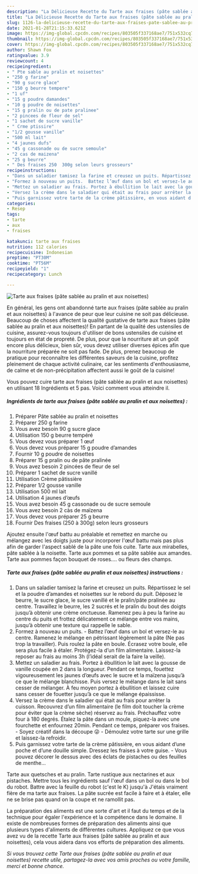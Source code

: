 ```yaml
---
description: "La Délicieuse Recette du Tarte aux fraises (pâte sablée au pralin et aux noisettes)"
title: "La Délicieuse Recette du Tarte aux fraises (pâte sablée au pralin et aux noisettes)"
slug: 1126-la-delicieuse-recette-du-tarte-aux-fraises-pate-sablee-au-pralin-et-aux-noisettes
date: 2021-01-28T21:15:33.621Z
image: https://img-global.cpcdn.com/recipes/803505f337168ae7/751x532cq70/tarte-aux-fraises-pate-sablee-au-pralin-et-aux-noisettes-photo-principale-de-la-recette.jpg
thumbnail: https://img-global.cpcdn.com/recipes/803505f337168ae7/751x532cq70/tarte-aux-fraises-pate-sablee-au-pralin-et-aux-noisettes-photo-principale-de-la-recette.jpg
cover: https://img-global.cpcdn.com/recipes/803505f337168ae7/751x532cq70/tarte-aux-fraises-pate-sablee-au-pralin-et-aux-noisettes-photo-principale-de-la-recette.jpg
author: Shawn Fox
ratingvalue: 3.9
reviewcount: 4
recipeingredient:
- " Pte sable au pralin et noisettes"
- "250 g farine"
- "90 g sucre glace"
- "150 g beurre tempere"
- "1 uf"
- "15 g poudre damandes"
- "10 g poudre de noisettes"
- "15 g pralin ou de pate pralinee"
- "2 pincees de fleur de sel"
- "1 sachet de sucre vanille"
- " Crme ptissire"
- "1/2 gousse vanille"
- "500 ml lait"
- "4 jaunes dufs"
- "45 g cassonade ou de sucre semoule"
- "2 cas de maizena"
- "25 g beurre"
- " Des fraises 250  300g selon leurs grosseurs"
recipeinstructions:
- "Dans un saladier tamisez la farine et creusez un puits. Répartissez le sel et la poudre d’amandes et noisettes sur le rebord du puit. Déposez le beurre, le sucre glace, le sucre vanillé et le pralin/pâte pralinée au centre. Travaillez le beurre, les 2 sucrés et le pralin du bout des doigts jusqu’à obtenir une crème onctueuse. Ramenez peu à peu la farine au centre du puits et frottez délicatement ce mélange entre vos mains, jusqu’à obtenir une texture qui rappelle le sable."
- "Formez à nouveau un puits.  Battez l’œuf dans un bol et versez-le au centre. Ramenez le mélange en pétrissant légèrement la pâte (Ne pas trop la travailler). Puis roulez la pâte en boule. Écrasez votre boule, elle sera plus facile à étaler. Protégez-la d’un film alimentaire. Laissez-la reposer au frais au moins 3h (l’idéal serait de la faire la veille)."
- "Mettez un saladier au frais. Portez à ébullition le lait avec la gousse de vanille coupée en 2 dans la longueur. Pendant ce temps, fouettez vigoureusement les jaunes d’œufs avec le sucre et la maïzena jusqu’à ce que le mélange blanchisse. Puis versez le mélange dans le lait sans cesser de mélanger. À feu moyen portez à ébullition et laissez cuire sans cesser de fouetter jusqu’à ce que le mélange épaississe."
- "Versez la crème dans le saladier qui était au frais pour arrêter la cuisson. Recouvrez d’un film alimentaire (le film doit toucher la crème pour éviter que la crème sèche) réservez au frais. Préchauffez votre four à 180 degrés. Étalez la pâte dans un moule, piquez-la avec une fourchette et enfournez 20min. Pendant ce temps, préparer vos fraises.  Soyez créatif dans la découpe 😜 Démoulez votre tarte sur une grille et laissez-la refroidir."
- "Puis garnissez votre tarte de la crème pâtissière, en vous aidant d’une poche et d’une douille simple. Dressez les fraises à votre guise.  Vous pouvez décorer le dessus avec des éclats de pistaches ou des feuilles de menthe..."
categories:
- Resep
tags:
- tarte
- aux
- fraises

katakunci: tarte aux fraises 
nutrition: 112 calories
recipecuisine: Indonesian
preptime: "PT30M"
cooktime: "PT56M"
recipeyield: "1"
recipecategory: Lunch

---
```



![Tarte aux fraises (pâte sablée au pralin et aux noisettes)](https://img-global.cpcdn.com/recipes/803505f337168ae7/751x532cq70/tarte-aux-fraises-pate-sablee-au-pralin-et-aux-noisettes-photo-principale-de-la-recette.jpg)

En général, les gens ont abandonné tarte aux fraises (pâte sablée au pralin et aux noisettes) à l'avance de peur que leur cuisine ne soit pas délicieuse. Beaucoup de choses affectent la qualité gustative de tarte aux fraises (pâte sablée au pralin et aux noisettes)! En partant de la qualité des ustensiles de cuisine, assurez-vous toujours d'utiliser de bons ustensiles de cuisine et toujours en état de propreté. De plus, pour que la nourriture ait un goût encore plus délicieux, bien sûr, vous devez utiliser diverses épices afin que la nourriture préparée ne soit pas fade. De plus, prenez beaucoup de pratique pour reconnaître les différentes saveurs de la cuisine, profitez pleinement de chaque activité culinaire, car les sentiments d'enthousiasme, de calme et de non-précipitation affectent aussi le goût de la cuisine!

<!--inarticleads1-->

Vous pouvez cuire tarte aux fraises (pâte sablée au pralin et aux noisettes) en utilisant 18 Ingrédients et 5 pas. Voici comment vous atteindre il.

##### Ingrédients de tarte aux fraises (pâte sablée au pralin et aux noisettes) :

1. Préparer  Pâte sablée au pralin et noisettes
1. Préparer 250 g farine
1. Vous avez besoin 90 g sucre glace
1. Utilisation 150 g beurre tempéré
1. Vous devez vous préparer 1 œuf
1. Vous devez vous préparer 15 g poudre d’amandes
1. Fournir 10 g poudre de noisettes
1. Préparer 15 g pralin ou de pâte pralinée
1. Vous avez besoin 2 pincées de fleur de sel
1. Préparer 1 sachet de sucre vanillé
1. Utilisation  Crème pâtissière
1. Préparer 1/2 gousse vanille
1. Utilisation 500 ml lait
1. Utilisation 4 jaunes d’œufs
1. Vous avez besoin 45 g cassonade ou de sucre semoule
1. Vous avez besoin 2 càs de maïzena
1. Vous devez vous préparer 25 g beurre
1. Fournir  Des fraises (250 à 300g) selon leurs grosseurs


Ajoutez ensuite l&#39;œuf battu au préalable et remettez en marche ou mélangez avec les doigts juste pour incorporer l&#39;œuf battu mais pas plus afin de garder l&#39;aspect sablé de la pâte une fois cuite. Tarte aux mirabelles, pâte sablée à la noisette. Tarte aux pommes et sa pâte sablée aux amandes. Tarte aux pommes façon bouquet de roses…. ou fleurs des champs. 

<!--inarticleads2-->

##### Tarte aux fraises (pâte sablée au pralin et aux noisettes) instructions :

1. Dans un saladier tamisez la farine et creusez un puits. Répartissez le sel et la poudre d’amandes et noisettes sur le rebord du puit. Déposez le beurre, le sucre glace, le sucre vanillé et le pralin/pâte pralinée au centre. Travaillez le beurre, les 2 sucrés et le pralin du bout des doigts jusqu’à obtenir une crème onctueuse. Ramenez peu à peu la farine au centre du puits et frottez délicatement ce mélange entre vos mains, jusqu’à obtenir une texture qui rappelle le sable.
1. Formez à nouveau un puits.  - Battez l’œuf dans un bol et versez-le au centre. Ramenez le mélange en pétrissant légèrement la pâte (Ne pas trop la travailler). Puis roulez la pâte en boule. Écrasez votre boule, elle sera plus facile à étaler. Protégez-la d’un film alimentaire. Laissez-la reposer au frais au moins 3h (l’idéal serait de la faire la veille).
1. Mettez un saladier au frais. Portez à ébullition le lait avec la gousse de vanille coupée en 2 dans la longueur. Pendant ce temps, fouettez vigoureusement les jaunes d’œufs avec le sucre et la maïzena jusqu’à ce que le mélange blanchisse. Puis versez le mélange dans le lait sans cesser de mélanger. À feu moyen portez à ébullition et laissez cuire sans cesser de fouetter jusqu’à ce que le mélange épaississe.
1. Versez la crème dans le saladier qui était au frais pour arrêter la cuisson. Recouvrez d’un film alimentaire (le film doit toucher la crème pour éviter que la crème sèche) réservez au frais. Préchauffez votre four à 180 degrés. Étalez la pâte dans un moule, piquez-la avec une fourchette et enfournez 20min. Pendant ce temps, préparer vos fraises.  - Soyez créatif dans la découpe 😜 - Démoulez votre tarte sur une grille et laissez-la refroidir.
1. Puis garnissez votre tarte de la crème pâtissière, en vous aidant d’une poche et d’une douille simple. Dressez les fraises à votre guise.  - Vous pouvez décorer le dessus avec des éclats de pistaches ou des feuilles de menthe...


Tarte aux quetsches et au pralin. Tarte rustique aux nectarines et aux pistaches. Mettre tous les ingrédients sauf l&#39;œuf dans un bol ou dans le bol du robot. Battre avec la feuille du robot (c&#39;est le K) jusqu&#39;à J&#39;étais vraiment fière de ma tarte aux fraises. La pâte sucrée est facile à faire et à étaler, elle ne se brise pas quand on la coupe et ne ramollit pas. 

<!--inarticleads1-->

<p>
La préparation des aliments est une sorte d'art et il faut du temps et de la technique pour égaler l'expérience et la compétence dans le domaine. Il existe de nombreuses formes de préparation des aliments ainsi que plusieurs types d'aliments de différentes cultures. Appliquez ce que vous avez vu de la recette Tarte aux fraises (pâte sablée au pralin et aux noisettes), cela vous aidera dans vos efforts de préparation des aliments.
</p>

<p>
<i>Si vous trouvez cette Tarte aux fraises (pâte sablée au pralin et aux noisettes) recette utile, partagez-la avec vos amis proches ou votre famille, merci et bonne chance.</i>
</p>
